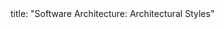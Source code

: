 <frontmatter>
title: "Software Architecture: Architectural Styles"
</frontmatter>

<include src="container-index-body.md" boilerplate />

